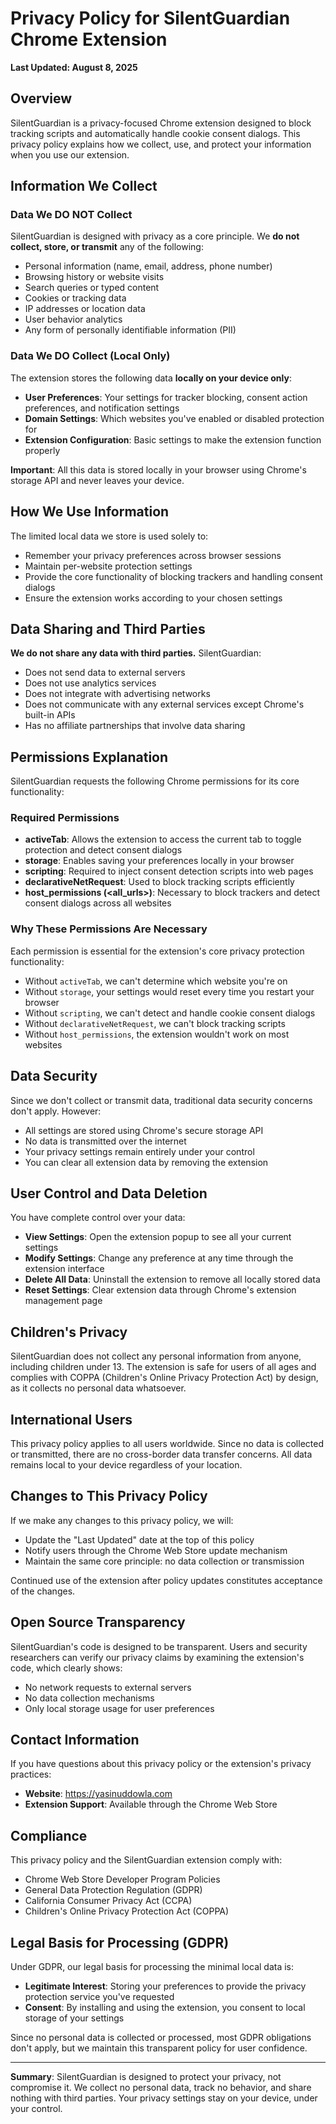 # Privacy Policy for SilentGuardian Chrome Extension

**Last Updated: August 8, 2025**

## Overview

SilentGuardian is a privacy-focused Chrome extension designed to block tracking scripts and automatically handle cookie consent dialogs. This privacy policy explains how we collect, use, and protect your information when you use our extension.

## Information We Collect

### Data We DO NOT Collect

SilentGuardian is designed with privacy as a core principle. We **do not collect, store, or transmit** any of the following:

- Personal information (name, email, address, phone number)
- Browsing history or website visits
- Search queries or typed content
- Cookies or tracking data
- IP addresses or location data
- User behavior analytics
- Any form of personally identifiable information (PII)

### Data We DO Collect (Local Only)

The extension stores the following data **locally on your device only**:

- **User Preferences**: Your settings for tracker blocking, consent action preferences, and notification settings
- **Domain Settings**: Which websites you've enabled or disabled protection for
- **Extension Configuration**: Basic settings to make the extension function properly

**Important**: All this data is stored locally in your browser using Chrome's storage API and never leaves your device.

## How We Use Information

The limited local data we store is used solely to:

- Remember your privacy preferences across browser sessions
- Maintain per-website protection settings
- Provide the core functionality of blocking trackers and handling consent dialogs
- Ensure the extension works according to your chosen settings

## Data Sharing and Third Parties

**We do not share any data with third parties.** SilentGuardian:

- Does not send data to external servers
- Does not use analytics services
- Does not integrate with advertising networks
- Does not communicate with any external services except Chrome's built-in APIs
- Has no affiliate partnerships that involve data sharing

## Permissions Explanation

SilentGuardian requests the following Chrome permissions for its core functionality:

### Required Permissions

- **activeTab**: Allows the extension to access the current tab to toggle protection and detect consent dialogs
- **storage**: Enables saving your preferences locally in your browser
- **scripting**: Required to inject consent detection scripts into web pages
- **declarativeNetRequest**: Used to block tracking scripts efficiently
- **host_permissions (<all_urls>)**: Necessary to block trackers and detect consent dialogs across all websites

### Why These Permissions Are Necessary

Each permission is essential for the extension's core privacy protection functionality:

- Without `activeTab`, we can't determine which website you're on
- Without `storage`, your settings would reset every time you restart your browser
- Without `scripting`, we can't detect and handle cookie consent dialogs
- Without `declarativeNetRequest`, we can't block tracking scripts
- Without `host_permissions`, the extension wouldn't work on most websites

## Data Security

Since we don't collect or transmit data, traditional data security concerns don't apply. However:

- All settings are stored using Chrome's secure storage API
- No data is transmitted over the internet
- Your privacy settings remain entirely under your control
- You can clear all extension data by removing the extension

## User Control and Data Deletion

You have complete control over your data:

- **View Settings**: Open the extension popup to see all your current settings
- **Modify Settings**: Change any preference at any time through the extension interface
- **Delete All Data**: Uninstall the extension to remove all locally stored data
- **Reset Settings**: Clear extension data through Chrome's extension management page

## Children's Privacy

SilentGuardian does not collect any personal information from anyone, including children under 13. The extension is safe for users of all ages and complies with COPPA (Children's Online Privacy Protection Act) by design, as it collects no personal data whatsoever.

## International Users

This privacy policy applies to all users worldwide. Since no data is collected or transmitted, there are no cross-border data transfer concerns. All data remains local to your device regardless of your location.

## Changes to This Privacy Policy

If we make any changes to this privacy policy, we will:

- Update the "Last Updated" date at the top of this policy
- Notify users through the Chrome Web Store update mechanism
- Maintain the same core principle: no data collection or transmission

Continued use of the extension after policy updates constitutes acceptance of the changes.

## Open Source Transparency

SilentGuardian's code is designed to be transparent. Users and security researchers can verify our privacy claims by examining the extension's code, which clearly shows:

- No network requests to external servers
- No data collection mechanisms
- Only local storage usage for user preferences

## Contact Information

If you have questions about this privacy policy or the extension's privacy practices:

- **Website**: https://yasinuddowla.com
- **Extension Support**: Available through the Chrome Web Store

## Compliance

This privacy policy and the SilentGuardian extension comply with:

- Chrome Web Store Developer Program Policies
- General Data Protection Regulation (GDPR)
- California Consumer Privacy Act (CCPA)
- Children's Online Privacy Protection Act (COPPA)

## Legal Basis for Processing (GDPR)

Under GDPR, our legal basis for processing the minimal local data is:

- **Legitimate Interest**: Storing your preferences to provide the privacy protection service you've requested
- **Consent**: By installing and using the extension, you consent to local storage of your settings

Since no personal data is collected or processed, most GDPR obligations don't apply, but we maintain this transparent policy for user confidence.

---

**Summary**: SilentGuardian is designed to protect your privacy, not compromise it. We collect no personal data, track no behavior, and share nothing with third parties. Your privacy settings stay on your device, under your control.
